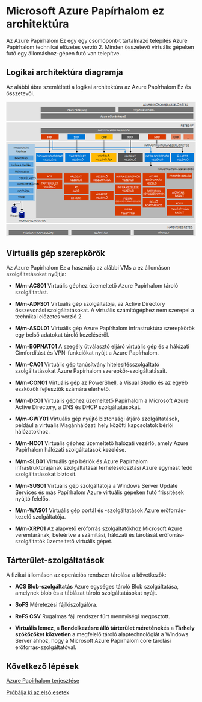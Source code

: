 <properties
    pageTitle="Microsoft Azure Papírhalom vásárlási, amely (Ez) architektúráját |} Microsoft Azure"
    description="A Microsoft Azure Papírhalom ez architektúra megtekintése."
    services="azure-stack"
    documentationCenter=""
    authors="heathl17"
    manager="byronr"
    editor=""/>

<tags
    ms.service="azure-stack"
    ms.workload="na"
    ms.tgt_pltfrm="na"
    ms.devlang="na"
    ms.topic="article"
    ms.date="10/25/2016"
    ms.author="helaw"/>

# <a name="microsoft-azure-stack-poc-architecture"></a>Microsoft Azure Papírhalom ez architektúra

Az Azure Papírhalom Ez egy egy csomópont-t tartalmazó telepítés Azure Papírhalom technikai előzetes verzió 2. Minden összetevő virtuális gépeken futó egy állomáshoz-gépen futó van telepítve. 

## <a name="logical-architecture-diagram"></a>Logikai architektúra diagramja
Az alábbi ábra szemlélteti a logikai architektúra az Azure Papírhalom Ez és összetevői.

![](media/azure-stack-architecture/image1.png)


## <a name="virtual-machine-roles"></a>Virtuális gép szerepkörök
Az Azure Papírhalom Ez a használja az alábbi VMs a ez állomáson szolgáltatásokat nyújtja:

 - **M/m-ACS01** Virtuális géphez üzemeltető Azure Papírhalom tároló szolgáltatást.

 - **M/m-ADFS01** Virtuális gép szolgáltatója, az Active Directory összevonási szolgáltatásokat.  A virtuális számítógéphez nem szerepel a technikai előzetes verzió 2.  

 - **M/m-ASQL01**  Virtuális gép Azure Papírhalom infrastruktúra szerepkörök egy belső adatokat tároló kezeléséről.  

 - **M/m-BGPNAT01** A szegély útválasztó eljáró virtuális gép és a hálózati Címfordítást és VPN-funkciókat nyújt a Azure Papírhalom.

 - **M/m-CA01** Virtuális gép tanúsítvány hitelesítésszolgáltató szolgáltatásokat Azure Papírhalom szerepkör-szolgáltatásait.

 - **M/m-CON01** Virtuális gép az PowerShell, a Visual Studio és az egyéb eszközök fejlesztők számára elérhető.

 - **M/m-DC01** Virtuális géphez üzemeltető Papírhalom a Microsoft Azure Active Directory, a DNS és DHCP szolgáltatásokat.

 - **M/m-GWY01** Virtuális gép nyújtó biztonsági átjáró szolgáltatások, például a virtuális Magánhálózati hely közötti kapcsolatok bérlői hálózatokhoz.

 - **M/m-NC01**  Virtuális géphez üzemeltető hálózati vezérlő, amely Azure Papírhalom hálózati szolgáltatások kezelése.  

 - **M/m-SLB01**  Virtuális gép bérlők és Azure Papírhalom infrastruktúrájának szolgáltatásai terheléselosztási Azure egymást fedő szolgáltatásokat biztosít.  

 - **M/m-SUS01**  Virtuális gép szolgáltatója a Windows Server Update Services és más Papírhalom Azure virtuális gépeken futó frissítések nyújtó felelős.

 - **M/m-WAS01**  Virtuális gép portál és -szolgáltatások Azure erőforrás-kezelő szolgáltatója.

 - **M/m-XRP01** Az alapvető erőforrás szolgáltatókhoz Microsoft Azure veremtárának, beleértve a számítási, hálózati és tárolását erőforrás-szolgáltatók üzemeltető virtuális gépet.

## <a name="storage-services"></a>Tárterület-szolgáltatások
A fizikai állomáson az operációs rendszer tárolása a következők:

 - **ACS Blob-szolgáltatás** Azure egységes tároló Blob szolgáltatása, amelynek blob és a táblázat tároló szolgáltatásokat nyújt.

 - **SoFS** Méretezési fájlkiszolgálóra.

 - **ReFS CSV** Rugalmas fájl rendszer fürt mennyiségi megosztott.

 - **Virtuális lemez**, a **Rendelkezésre álló tárterület méretének**és a **Tárhely szóközöket közvetlen** a megfelelő tároló alaptechnológiát a Windows Server ahhoz, hogy a Microsoft Azure Papírhalom core tárolási erőforrás-szolgáltatóval.

## <a name="next-steps"></a>Következő lépések

[Azure Papírhalom terjesztése](azure-stack-deploy.md)

[Próbálja ki az első esetek](azure-stack-first-scenarios.md)


